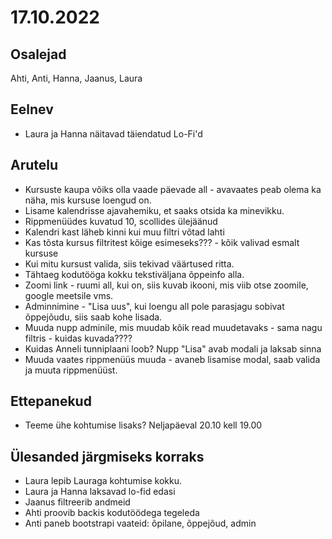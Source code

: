 # 17.10.2022
 
## Osalejad 
Ahti, Anti, Hanna, Jaanus, Laura

## Eelnev
* Laura ja Hanna näitavad täiendatud Lo-Fi'd

## Arutelu
* Kursuste kaupa võiks olla vaade päevade all - avavaates peab olema ka näha, mis kursuse loengud on.
* Lisame kalendrisse ajavahemiku, et saaks otsida ka minevikku.
* Rippmenüüdes kuvatud 10, scollides ülejäänud
* Kalendri kast läheb kinni kui muu filtri võtad lahti
* Kas tõsta kursus filtritest kõige esimeseks??? - kõik valivad esmalt kursuse
* Kui mitu kursust valida, siis tekivad väärtused ritta.
* Tähtaeg kodutööga kokku tekstiväljana õppeinfo alla.
* Zoomi link - ruumi all, kui on, siis kuvab ikooni, mis viib otse zoomile, google meetsile vms.
* Adminnimine - "Lisa uus", kui loengu all pole parasjagu sobivat õppejõudu, siis saab kohe lisada.
* Muuda nupp adminile, mis muudab kõik read muudetavaks - sama nagu filtris - kuidas kuvada????
* Kuidas Anneli tunniplaani loob? Nupp "Lisa" avab modali ja laksab sinna
* Muuda vaates rippmenüüs muuda - avaneb lisamise modal, saab valida ja muuta rippmenüüst.

## Ettepanekud
* Teeme ühe kohtumise lisaks? Neljapäeval 20.10 kell 19.00

## Ülesanded järgmiseks korraks
* Laura lepib Lauraga kohtumise kokku.
* Laura ja Hanna laksavad lo-fid edasi
* Jaanus filtreerib andmeid
* Ahti proovib backis kodutöödega tegeleda
* Anti paneb bootstrapi vaateid: õpilane, õppejõud, admin
